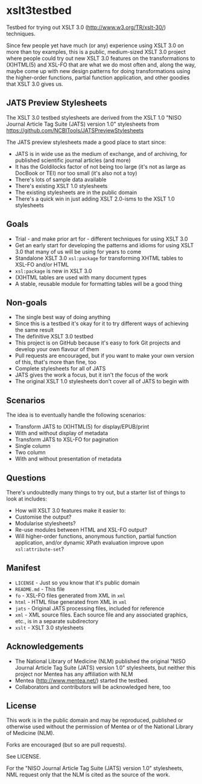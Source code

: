 xslt3testbed
============

Testbed for trying out XSLT 3.0 (http://www.w3.org/TR/xslt-30/) techniques.

Since few people yet have much (or any) experience using XSLT 3.0 on more than toy examples, this is a public, medium-sized XSLT 3.0 project where people could try out new XSLT 3.0 features on the transformations to (X)HTML(5) and XSL-FO that are what we do most often and, along the way, maybe come up with new design patterns for doing transformations using the higher-order functions, partial function application, and other goodies that XSLT 3.0 gives us.

## JATS Preview Stylesheets

The XSLT 3.0 testbed stylesheets are derived from the XSLT 1.0 "NISO Journal Article Tag Suite (JATS) version 1.0" stylesheets from https://github.com/NCBITools/JATSPreviewStylesheets

The JATS preview stylesheets made a good place to start since:

- JATS is in wide use as the medium of exchange, and of archiving, for published scientific journal articles (and more)
- It has the Goldilocks factor of not being too large (it's not as large as DocBook or TEI) nor too small (it's also not a toy)
- There's lots of sample data available
- There's existing XSLT 1.0 stylesheets
- The existing stylesheets are in the public domain
- There's a quick win in just adding XSLT 2.0-isms to the XSLT 1.0 stylesheets

## Goals

- Trial - and make prior art for - different techniques for using XSLT 3.0
- Get an early start for developing the patterns and idioms for using XSLT 3.0 that many of us will be using for years to come
- Standalone XSLT 3.0 `xsl:package` for transforming XHTML tables to XSL-FO and/or HTML
 - `xsl:package` is new in XSLT 3.0
 - (X)HTML tables are used with many document types
 - A stable, reusable module for formatting tables will be a good thing

## Non-goals

- The single best way of doing anything
 - Since this is a testbed it's okay for it to try different ways of achieving the same result
- The definitive XSLT 3.0 testbed
 - This project is on GitHub because it's easy to fork Git projects and develop your own flavour of them
 - Pull requests are encouraged, but if you want to make your own version of this, that's more than fine, too
- Complete stylesheets for all of JATS
 - JATS gives the work a focus, but it isn't *the* focus of the work
 - The original XSLT 1.0 stylesheets don't cover all of JATS to begin with

## Scenarios

The idea is to eventually handle the following scenarios:

- Transform JATS to (X)HTML(5) for display/EPUB/print
 - With and without display of metadata
- Transform JATS to XSL-FO for pagination
 - Single column
 - Two column
 - With and without presentation of metadata

## Questions

There's undoubtedly many things to try out, but a starter list of things to look at includes:

- How will XSLT 3.0 features make it easier to:
 - Customise the output?
 - Modularise stylesheets?
 - Re-use modules between HTML and XSL-FO output?
- Will higher-order functions, anonymous function, partial function application, and/or dynamic XPath evaluation improve upon `xsl:attribute-set`?

## Manifest

- `LICENSE` - Just so you know that it's public domain
- `README.md` - This file
- `fo` - XSL-FO files generated from XML in `xml`
- `html` - HTML filse generated from XML in `xml`
- `jats` - Original JATS processing files, included for reference
- `xml` - XML source files.  Each source file and any associated graphics, etc., is in a separate subdirectory
- `xslt` - XSLT 3.0 stylesheets

## Acknowledgements

- The National Library of Medicine (NLM) published the original "NISO Journal Article Tag Suite (JATS) version 1.0" stylesheets, but neither this project nor Mentea has any affiliation with NLM
- Mentea (http://www.mentea.net/) started the testbed.
- Collaborators and contributors will be acknowledged here, too

## License

This work is in the public domain and may be reproduced, published or otherwise used without the permission of Mentea or of the National Library of Medicine (NLM).

Forks are encouraged (but so are pull requests).

See LICENSE.

For the "NISO Journal Article Tag Suite (JATS) version 1.0" stylesheets, NML request only that the NLM is cited as the source of the work.

